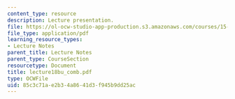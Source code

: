 ```yaml
---
content_type: resource
description: Lecture presentation.
file: https://ol-ocw-studio-app-production.s3.amazonaws.com/courses/15-501-introduction-to-financial-and-managerial-accounting-spring-2004/85c3c71ae2b34a8641d3f945b9dd25ac_lecture18bu_comb.pdf
file_type: application/pdf
learning_resource_types:
- Lecture Notes
parent_title: Lecture Notes
parent_type: CourseSection
resourcetype: Document
title: lecture18bu_comb.pdf
type: OCWFile
uid: 85c3c71a-e2b3-4a86-41d3-f945b9dd25ac
---
```

